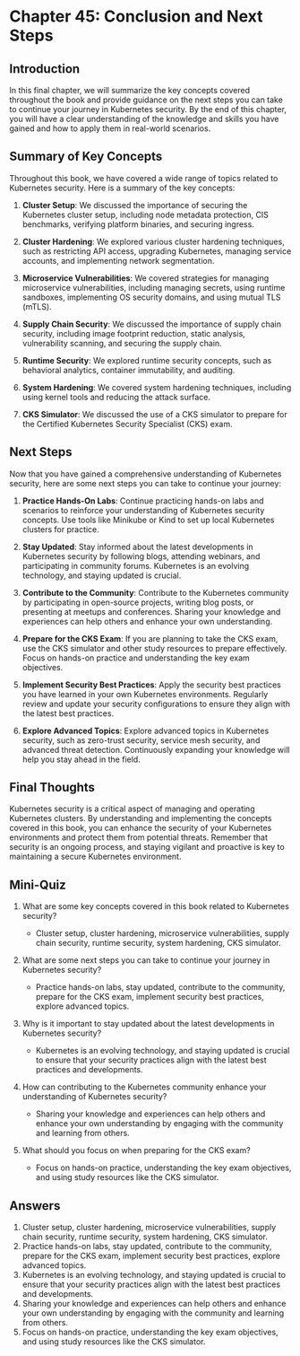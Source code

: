 # Chapter 45: Conclusion and Next Steps

## Introduction

In this final chapter, we will summarize the key concepts covered throughout the book and provide guidance on the next steps you can take to continue your journey in Kubernetes security. By the end of this chapter, you will have a clear understanding of the knowledge and skills you have gained and how to apply them in real-world scenarios.

## Summary of Key Concepts

Throughout this book, we have covered a wide range of topics related to Kubernetes security. Here is a summary of the key concepts:

1. **Cluster Setup**: We discussed the importance of securing the Kubernetes cluster setup, including node metadata protection, CIS benchmarks, verifying platform binaries, and securing ingress.

2. **Cluster Hardening**: We explored various cluster hardening techniques, such as restricting API access, upgrading Kubernetes, managing service accounts, and implementing network segmentation.

3. **Microservice Vulnerabilities**: We covered strategies for managing microservice vulnerabilities, including managing secrets, using runtime sandboxes, implementing OS security domains, and using mutual TLS (mTLS).

4. **Supply Chain Security**: We discussed the importance of supply chain security, including image footprint reduction, static analysis, vulnerability scanning, and securing the supply chain.

5. **Runtime Security**: We explored runtime security concepts, such as behavioral analytics, container immutability, and auditing.

6. **System Hardening**: We covered system hardening techniques, including using kernel tools and reducing the attack surface.

7. **CKS Simulator**: We discussed the use of a CKS simulator to prepare for the Certified Kubernetes Security Specialist (CKS) exam.

## Next Steps

Now that you have gained a comprehensive understanding of Kubernetes security, here are some next steps you can take to continue your journey:

1. **Practice Hands-On Labs**: Continue practicing hands-on labs and scenarios to reinforce your understanding of Kubernetes security concepts. Use tools like Minikube or Kind to set up local Kubernetes clusters for practice.

2. **Stay Updated**: Stay informed about the latest developments in Kubernetes security by following blogs, attending webinars, and participating in community forums. Kubernetes is an evolving technology, and staying updated is crucial.

3. **Contribute to the Community**: Contribute to the Kubernetes community by participating in open-source projects, writing blog posts, or presenting at meetups and conferences. Sharing your knowledge and experiences can help others and enhance your own understanding.

4. **Prepare for the CKS Exam**: If you are planning to take the CKS exam, use the CKS simulator and other study resources to prepare effectively. Focus on hands-on practice and understanding the key exam objectives.

5. **Implement Security Best Practices**: Apply the security best practices you have learned in your own Kubernetes environments. Regularly review and update your security configurations to ensure they align with the latest best practices.

6. **Explore Advanced Topics**: Explore advanced topics in Kubernetes security, such as zero-trust security, service mesh security, and advanced threat detection. Continuously expanding your knowledge will help you stay ahead in the field.

## Final Thoughts

Kubernetes security is a critical aspect of managing and operating Kubernetes clusters. By understanding and implementing the concepts covered in this book, you can enhance the security of your Kubernetes environments and protect them from potential threats. Remember that security is an ongoing process, and staying vigilant and proactive is key to maintaining a secure Kubernetes environment.

## Mini-Quiz

1. What are some key concepts covered in this book related to Kubernetes security?
   - Cluster setup, cluster hardening, microservice vulnerabilities, supply chain security, runtime security, system hardening, CKS simulator.

2. What are some next steps you can take to continue your journey in Kubernetes security?
   - Practice hands-on labs, stay updated, contribute to the community, prepare for the CKS exam, implement security best practices, explore advanced topics.

3. Why is it important to stay updated about the latest developments in Kubernetes security?
   - Kubernetes is an evolving technology, and staying updated is crucial to ensure that your security practices align with the latest best practices and developments.

4. How can contributing to the Kubernetes community enhance your understanding of Kubernetes security?
   - Sharing your knowledge and experiences can help others and enhance your own understanding by engaging with the community and learning from others.

5. What should you focus on when preparing for the CKS exam?
   - Focus on hands-on practice, understanding the key exam objectives, and using study resources like the CKS simulator.

## Answers

1. Cluster setup, cluster hardening, microservice vulnerabilities, supply chain security, runtime security, system hardening, CKS simulator.
2. Practice hands-on labs, stay updated, contribute to the community, prepare for the CKS exam, implement security best practices, explore advanced topics.
3. Kubernetes is an evolving technology, and staying updated is crucial to ensure that your security practices align with the latest best practices and developments.
4. Sharing your knowledge and experiences can help others and enhance your own understanding by engaging with the community and learning from others.
5. Focus on hands-on practice, understanding the key exam objectives, and using study resources like the CKS simulator.
